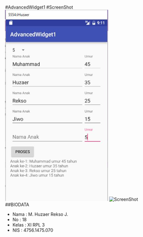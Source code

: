 #AdvancedWidget1
#ScreenShot 
![ScreenShot](https://github.com/HuzaerRekso/AdvancedWidget1/blob/master/AdvancedWidget1.1.JPG "")
![ScreenShot](https://github.com/HuzaerRekso/AdvancedWidget2/blob/master/AdvancedWidget1.2.JPG "")
##BIODATA
- Nama : M. Huzaer Rekso J.
- No : 18
- Kelas : XI RPL 3
- NIS : 4756.1475.070
